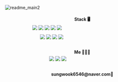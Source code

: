 

<!--
**ByeonSeongWK/ByeonSeongWK** is a ✨ _special_ ✨ repository because its `README.md` (this file) appears on your GitHub profile.

Here are some ideas to get you started:

- 🔭 I’m currently working on ...
- 🌱 I’m currently learning ...
- 👯 I’m looking to collaborate on ...
- 🤔 I’m looking for help with ...
- 💬 Ask me about ...
- 📫 How to reach me: ...
- 😄 Pronouns: ...
- ⚡ Fun fact: ...
-->

<style>
li, ol, ul {
    list-style: none;
}

li {
    float: left;
}
</style>

![readme_main2](https://user-images.githubusercontent.com/92075727/150298205-7b93631e-923b-478e-bd97-9a96d61637e0.jpeg)


<h4 style="text-align: center;margin-bottom: 1%;">Stack&nbsp🖥</h4>
<ul style="width: 350px; height: 30px; margin: 0 auto; list-style: none;;">
  <li><img src="https://img.shields.io/badge/Java-007396?style=flat-square&logo=Java&logoColor=white"/>&nbsp</li>
  <li><img src="https://img.shields.io/badge/Spring-6DB33F?style=flat-square&logo=Spring&logoColor=white"/>&nbsp</li>
  <li><img src="https://img.shields.io/badge/MySQL-4479A1?style=flat-square&logo=MySQL&logoColor=white"/>&nbsp</li>
  <li><img src="https://img.shields.io/badge/Oracle-F80000?style=flat-square&logo=Oracle&logoColor=white"/>&nbsp</li>
  <li><img src="https://img.shields.io/badge/Python-3766AB?style=flat-square&logo=Python&logoColor=white"/></a>&nbsp</li>
</ul>
<ul style="width: 300px; height: 30px;margin: 0 auto; margin-bottom: 2%;">
  <li><img src="https://img.shields.io/badge/HTML5-E34F26?style=flat-square&logo=HTML5&logoColor=white"/>&nbsp</li>
  <li><img src="https://img.shields.io/badge/CSS3-1572B6?style=flat-square&logo=CSS3&logoColor=white"/>&nbsp</li>
  <li><img src="https://img.shields.io/badge/JavaScript-F7DF1E?style=flat-square&logo=JavaScript&logoColor=white"/>&nbsp</li>
  <li><img src="https://img.shields.io/badge/jQuery-0769AD?style=flat-square&logo=jQuery&logoColor=white"/>&nbsp</li>
</ul>
<h4 style="text-align: center;margin-bottom: 1%;">Me&nbsp👨🏻‍💻</h4>
<ul style="width: 240px; height: 30px;margin: 0 auto; margin-bottom: 2%;">
  <li><a href="https://blog.naver.com/sungwook6546"><img src="https://img.shields.io/badge/Blogger-FF5722?style=flat-square&logo=Blogger&logoColor=white"/></a>&nbsp</li>
  <li><a href="https://www.instagram.com/bbbb__s_w/"><img src="https://img.shields.io/badge/Instagram-E4405F?style=flat-square&logo=Instagram&logoColor=white"/></a>&nbsp</li>
  <li><a href="https://github.com/ByeonSeongWK?tab=repositories"><img src="https://img.shields.io/badge/GitHub-181717?style=flat-square&logo=GitHub&logoColor=white"/></a>&nbsp</li>
</ul>

<h4 style="text-align: center;">sungwook6546@naver.com🤙</h4>
            
